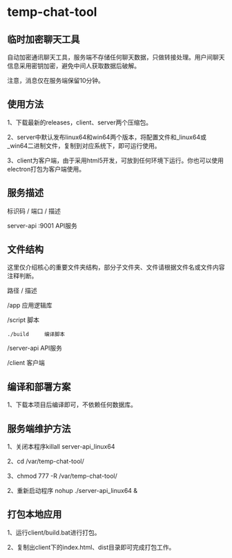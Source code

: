 # temp-chat-tool

## 临时加密聊天工具

自动加密通讯聊天工具，服务端不存储任何聊天数据，只做转接处理。用户间聊天信息采用密钥加密，避免中间人获取数据后破解。

注意，消息仅在服务端保留10分钟。

## 使用方法

1、下载最新的releases，client、server两个压缩包。

2、server中默认发布linux64和win64两个版本，将配置文件和_linux64或_win64二进制文件，复制到对应系统下，即可运行使用。

3、client为客户端，由于采用html5开发，可放到任何环境下运行。你也可以使用electron打包为客户端使用。

## 服务描述

标识码 / 端口 / 描述

server-api          :9001   API服务

## 文件结构

这里仅介绍核心的重要文件夹结构，部分子文件夹、文件请根据文件名或文件内容注释判断。

路径 / 描述

/app 应用逻辑库

/script 脚本

    ./build     编译脚本

/server-api API服务

/client 客户端

## 编译和部署方案

1、下载本项目后编译即可，不依赖任何数据库。

## 服务端维护方法

1、关闭本程序killall server-api_linux64

2、cd /var/temp-chat-tool/

3、chmod 777 -R /var/temp-chat-tool/

2、重新启动程序 nohup ./server-api_linux64 &

## 打包本地应用

1、运行client/build.bat进行打包。

2、复制出client下的index.html、dist目录即可完成打包工作。